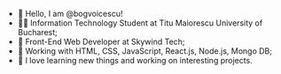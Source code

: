 - 👋 Hello, I am @bogvoicescu!
- 👨‍🎓 Information Technology Student at Titu Maiorescu University of Bucharest;
- 👀 Front-End Web Developer at Skywind Tech;
- 🌱 Working with HTML, CSS, JavaScript, React.js, Node.js, Mongo DB;
- 💞️ I love learning new things and working on interesting projects. 
